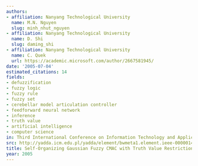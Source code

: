 ```yaml
---
authors:
- affiliation: Nanyang Technological University
  name: M.N. Nguyen
  slug: minh_nhut_nguyen
- affiliation: Nanyang Technological University
  name: D. Shi
  slug: daming_shi
- affiliation: Nanyang Technological University
  name: C. Quek
  url: https://academic.microsoft.com/author/2667581945/
date: '2005-07-04'
estimated_citations: 14
fields:
- defuzzification
- fuzzy logic
- fuzzy rule
- fuzzy set
- cerebellar model articulation controller
- feedforward neural network
- inference
- truth value
- artificial intelligence
- computer science
in: Third International Conference on Information Technology and Applications (ICITA'05)
src: http://yadda.icm.edu.pl/yadda/element/bwmeta1.element.ieee-000001488952
title: Self-Organizing Gaussian Fuzzy CMAC with Truth Value Restriction
year: 2005
---
```

